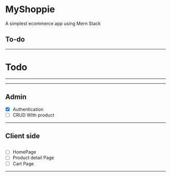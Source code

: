 # MyShoppie
A simplest ecommerce app using Mern Stack

## To-do

---
# Todo
---
---
## Admin
- [x] Authentication
- [ ] CRUD WIth product

---
## Client side
##
- [ ] HomePage
- [ ] Product detail Page
- [ ] Cart Page

---
